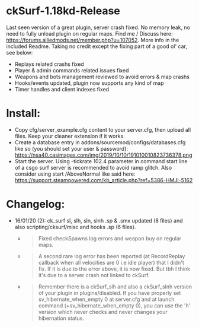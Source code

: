 # ckSurf-1.18kd-Release
  Last seen version of a great plugin, server crash fixed.
  No memory leak, no need to fully unload plugin on regular maps.
  Find me / Discuss here: https://forums.alliedmods.net/member.php?u=107052. More info in the included Readme.
  Taking no credit except the fixing part of a good ol' car, see below:
  - Replays related crashs fixed
  - Player & admin commands related issues fixed
  - Weapons and bots management reviewed to avoid errors & map crashs
  - Hooks/events updated, plugin now supports any kind of map
  - Timer handles and client indexes fixed

# Install:
  - Copy cfg/server_example.cfg content to your server.cfg, then upload all files. Keep your cleaner extension if it works.
  - Create a database entry in addons/sourcemod/configs/databases.cfg like so (you should set your user & password):
  https://nsa40.casimages.com/img/2019/10/10/191010010823736378.png
  - Start the server. Using -tickrate 102.4 parameter in command start line of a csgo surf server is recommended to avoid ramp glitch.
  Also consider using start /AboveNormal like said here: https://support.steampowered.com/kb_article.php?ref=5386-HMJI-5162

# Changelog:
  - 16/01/20 (2): ck_surf sl, slh, sln, slnh .sp & .smx updated (8 files) and also scripting/cksurf/misc and hooks .sp (6 files).
    - > Fixed checkSpawns log errors and weapon buy on regular maps.
    - > A second rare log error has been reported (at RecordReplay callback when all velocities are 0 i.e idle player) that I didn't fix. If it is due to the error above, it is now fixed. But tbh I think it's due to a server crash not linked to ckSurf.
    - > Remember there is a ckSurf_slh and also a ckSurf_slnh version of your plugin in plugins/disabled. If you have properly set sv_hibernate_when_empty 0 at server.cfg and at launch command (+sv_hibernate_when_empty 0), you can use the 'h' version which never checks and never changes your hibernation status.

